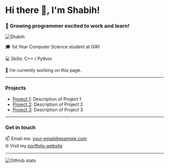 # Hi there 👋, I'm Shabih!
### 🚀 Growing programmer excited to work and learn!

![Shabih]([https://i.imgur.com/xyz.jpg](https://i.imgur.com/MBoqu1T.jpeg))   

🎓 1st Year Computer Science student at GIKI

💻 Skills: C++ / Python 

🔭 I’m currently working on this page. 

---

### Projects

- [Project 1](link-to-project-1): Description of Project 1
- [Project 2](link-to-project-2): Description of Project 2
- [Project 3](link-to-project-3): Description of Project 3

---

### Get in touch

📫 Email me: [your-email@example.com](mailto:your-email@example.com)  
🌐 Visit my [portfolio website](https://shabih.github.io)

---

![GitHub stats](https://github-readme-stats.vercel.app/api?username=shabih&show_icons=true)

